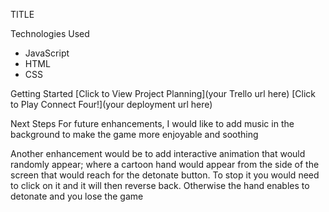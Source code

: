 TITLE

Technologies Used
- JavaScript
- HTML
- CSS

Getting Started
[Click to View Project Planning](your Trello url here) [Click to Play Connect Four!](your deployment url here)

Next Steps
For future enhancements, I would like to add music in the background to make the game more
enjoyable and soothing

Another enhancement would be to add interactive animation that would randomly appear; 
where a cartoon hand would appear from the side of the screen that would reach for the detonate button. 
To stop it you would need to click on it and it will then reverse back. Otherwise the hand enables 
to detonate and you lose the game